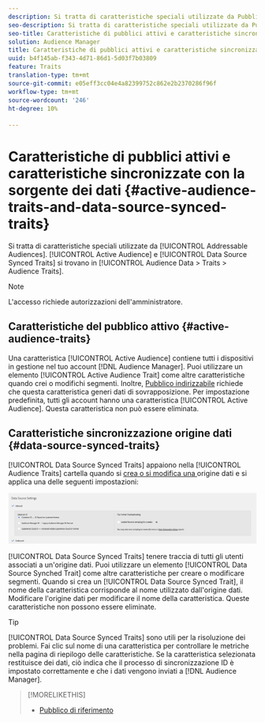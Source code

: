 ```yaml
---
description: Si tratta di caratteristiche speciali utilizzate da Pubblico di riferimento. Le caratteristiche sincronizzate dell'audience attiva e dell'origine dati si trovano in Dati dell'audience > Caratteristiche > Caratteristiche dell'audience.
seo-description: Si tratta di caratteristiche speciali utilizzate da Pubblico di riferimento. Le caratteristiche sincronizzate dell'audience attiva e dell'origine dati si trovano in Dati dell'audience > Caratteristiche > Caratteristiche dell'audience.
seo-title: Caratteristiche di pubblici attivi e caratteristiche sincronizzate con la sorgente dei dati
solution: Audience Manager
title: Caratteristiche di pubblici attivi e caratteristiche sincronizzate con la sorgente dei dati
uuid: b4f145ab-f343-4d71-86d1-5d03f7b03809
feature: Traits
translation-type: tm+mt
source-git-commit: e05eff3cc04e4a82399752c862e2b2370286f96f
workflow-type: tm+mt
source-wordcount: '246'
ht-degree: 10%

---
```



# Caratteristiche di pubblici attivi e caratteristiche sincronizzate con la sorgente dei dati {#active-audience-traits-and-data-source-synced-traits}

Si tratta di caratteristiche speciali utilizzate da [!UICONTROL Addressable Audiences]. [!UICONTROL Active Audience] e  [!UICONTROL Data Source Synced Traits] si trovano in  [!UICONTROL Audience Data > Traits > Audience Traits].

>[!NOTE]
>
>L&#39;accesso richiede autorizzazioni dell&#39;amministratore.

## Caratteristiche del pubblico attivo {#active-audience-traits}

Una caratteristica [!UICONTROL Active Audience] contiene tutti i dispositivi in gestione nel tuo account [!DNL Audience Manager]. Puoi utilizzare un elemento [!UICONTROL Active Audience Trait] come altre caratteristiche quando crei o modifichi segmenti. Inoltre, [Pubblico indirizzabile](../../features/addressable-audiences.md) richiede che questa caratteristica generi dati di sovrapposizione. Per impostazione predefinita, tutti gli account hanno una caratteristica [!UICONTROL Active Audience]. Questa caratteristica non può essere eliminata.

## Caratteristiche sincronizzazione origine dati {#data-source-synced-traits}

[!UICONTROL Data Source Synced Traits] appaiono nella  [!UICONTROL Audience Traits] cartella quando si  [crea o si modifica una ](../../features/manage-datasources.md#create-data-source) origine dati e si applica una delle seguenti impostazioni:

![](assets/datasource_synced.png)

[!UICONTROL Data Source Synced Traits] tenere traccia di tutti gli utenti associati a un&#39;origine dati. Puoi utilizzare un elemento [!UICONTROL Data Source Synched Trait] come altre caratteristiche per creare o modificare segmenti. Quando si crea un [!UICONTROL Data Source Synced Trait], il nome della caratteristica corrisponde al nome utilizzato dall&#39;origine dati. Modificare l&#39;origine dati per modificare il nome della caratteristica. Queste caratteristiche non possono essere eliminate.

>[!TIP]
>
>[!UICONTROL Data Source Synced Traits] sono utili per la risoluzione dei problemi. Fai clic sul nome di una caratteristica per controllare le metriche nella pagina di riepilogo delle caratteristiche. Se la caratteristica selezionata restituisce dei dati, ciò indica che il processo di sincronizzazione ID è impostato correttamente e che i dati vengono inviati a [!DNL Audience Manager].

>[!MORELIKETHIS]
>
>* [Pubblico di riferimento](../../features/addressable-audiences.md)

